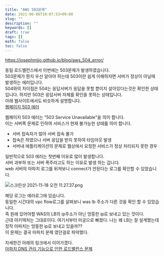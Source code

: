 ```yaml
---
title: "AWS 503문제"
date: 2021-06-06T10:07:53+09:00
slug: ""
description: ""
keywords: []
draft: true
tags: []
math: false
toc: false
---
```



https://josephmjjo.github.io/blog/aws_504_error/

동일 로드밸런스에서 이번에는 503문제가 발생하였습니다.  
503문제가 뭔지 우선 알아야 하는데 503이란 쉽게 이해하자면 서버가 정상이 아닐때 발생하는 에러입니다.  
504와의 차이점은 504는 응답서버가 응답을 못할 뿐이지 살아있다는것은 확인한 상태 입니다. 하지만 503은 응답서버 자체를 확인을 못하는 상태입니다.  
아래 웹사이트에서도 비슷하게 설명합니다.  
[웹페이지 503 에러](https://jamesdreaming.tistory.com/34)

웹페이지 503 에러는 "503 Service Unavailable"을 의미 합니다.  
이는 서버쪽 문제로 인하여 서비스가 현재 불가능한 상태를 의미 합니다.

- 서버 접속자가 많아 서버 접속 불가
- 접속은 하였으나 서버 응답을 받지 못하여 타임아웃 발생
- 서버내 애플리케이션의 문제로 웹상에서 요청한 서비스가 정상 처리되지 못한 경우

일반적으로 503 에러는 첫번째 이유로 많이 발생합니다.  
서버 과부하 또는 서버 폭주라고도 하는 이유로 발생 하는 겁니다.  
web 서버의 아파치 로그를 뒤져보니 connect가 안된다는 로그를 확인할 수 있었습니다. 

![스크린샷 2021-11-18 오전 11.27.37.png](/img/aws_504_error/error_log.png)

해당 로그는 에러로그에 있습니다.  
동일한 시간대의 vpc flow로그를 살펴보니 was lb 주소가 다른 것을 확인 할 수 있었습니다.  
즉 원래 있어야할 WAS의 LB의 ip주소가 아닌 엉뚱한 ip로 보내고 있는 것이다.  
근데 아키텍처는 그대로이다. 여기서부터 미궁으로 빠졌다. 나는 왜 LB는 잘 설계했는데 정작 아파치는 엉뚱한 ip로 보내고 있을까??  
이 문제는 결국 아파치 문제 였던걸로 파악했다.

자세한건 아래의 링크에서 이어가겠다.  
[아파치 DNS 관리 기능으로 인한 로드밸런스 문제](https://josephmjjo.github.io/blog/apache_dns_error/)